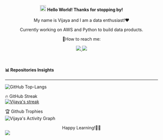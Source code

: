 #### <div align="center"> <img src="https://raw.githubusercontent.com/MartinHeinz/MartinHeinz/master/wave.gif" style="height: 20px; width:20px" > Hello World! Thanks for stopping by!  </div>
<div align="center"> My name is Vijaya and I am a data enthusiast!❤️ </div>
<p align='center'> Currently working on AWS and Python to build data products. </p>
<div align="center"> 🤝How to reach me: </div>


 <p align="center">

  <a href="https://www.linkedin.com/in/vijayalaxmi-wakode/">
   <img src="https://img.icons8.com/color/48/000000/linkedin.png"/>
  </a>
  <a href="mailto:vijayalaxmiwakode@gmail.com">
     <img src="https://img.icons8.com/color/48/000000/gmail.png"/>
  </a>
</p>
<br />

<!-- GitHub Readme Streak Stats & Most used languages - https://github.com/coding-geek21/github-readme-streak-stats -->
#### 📊 Repositories Insights
<hr>
<p >
<!--<img src="https://github-readme-stats.vercel.app/api?username=vijayalaxmi777&show_icons=true&theme=jolly" alt="GitHub Stats" align="center" width="50%" />-->
  <img src="https://github-readme-stats.vercel.app/api/top-langs/?username=vijayalaxmi777&layout=compact&theme=jolly&langs_count=10&hide_border=true" alt="GitHub Top-Langs" />
  <summary>🔥 GitHub Streak</summary>
   <a href="https://github.com/vijayalaxmi777/github-readme-streak-stats">
   <img title="🔥 Get streak stats for your profile at git.io/streak-stats" alt="Vijaya's streak" src="https://github-readme-streak-stats.herokuapp.com/?user=coding-geek21&theme=jolly&hide_border=true"/>
  </a>
</p>
<p>
   <summary>🏆 Github Trophies </summary>
  <img alt="Vijaya's Activity Graph" src="https://github-profile-trophy.vercel.app/?username=vijayalaxmi777&theme=monokai" />
</p>
<div align='center'> Happy Learning!🙇‍♀️ </div>
<img src="https://raw.githubusercontent.com/mayhemantt/mayhemantt/Update/svg/Bottom.svg" />


